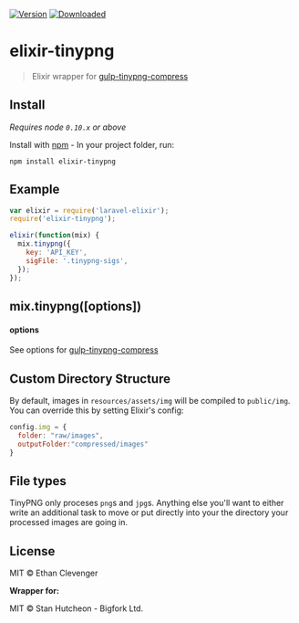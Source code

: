 [![Version](https://img.shields.io/npm/v/elixir-tinypng.svg)][npm]
[![Downloaded](https://img.shields.io/npm/dm/elixir-tinypng.svg)][npm]

# elixir-tinypng

> Elixir wrapper for [gulp-tinypng-compress](https://github.com/stnvh/gulp-tinypng-compress)

## Install
*Requires node `0.10.x` or above*

Install with [npm](https://npmjs.org/package/elixir-tinypng) - In your project folder, run:

```
npm install elixir-tinypng
```

## Example

```js
var elixir = require('laravel-elixir');
require('elixir-tinypng');

elixir(function(mix) {
  mix.tinypng({
    key: 'API_KEY',
    sigFile: '.tinypng-sigs',
  });
});

```

## mix.tinypng([options])

#### options

See options for [gulp-tinypng-compress](https://github.com/stnvh/gulp-tinypng-compress#api)

## Custom Directory Structure

By default, images in `resources/assets/img` will be compiled to `public/img`. You can override this by setting Elixir's config:

```js
config.img = {
  folder: "raw/images",
  outputFolder:"compressed/images"
}
```

## File types
TinyPNG only proceses `png`s and `jpg`s. Anything else you'll want to either write an additional task to move or put directly into your the directory your processed images are going in.


## License

MIT &copy; Ethan Clevenger

**Wrapper for:**

MIT © Stan Hutcheon - Bigfork Ltd.

[npm]: https://www.npmjs.com/package/elixir-tinypng
